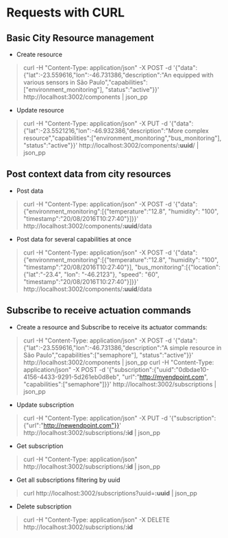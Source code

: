 # Requests with CURL

## Basic City Resource management

* Create resource
> curl -H "Content-Type: application/json" -X POST -d '{"data":{"lat":-23.559616,"lon":-46.731386,"description":"An equipped with various sensors in São Paulo","capabilities":["environment_monitoring"], "status":"active"}}' http://localhost:3002/components | json_pp

* Update resource
> curl -H "Content-Type: application/json" -X PUT -d '{"data":{"lat":-23.5521216,"lon":-46.932386,"description":"More complex resource","capabilities":["environment_monitoring","bus_monitoring"], "status":"active"}}' http://localhost:3002/components/**:uuid**/ | json_pp

## Post context data from city resources

* Post data
> curl -H "Content-Type: application/json" -X POST -d '{"data":{"environment_monitoring":[{"temperature":"12.8", "humidity": "100", "timestamp":"20/08/2016T10:27:40"}]}}' http://localhost:3002/components/**:uuid**/data

* Post data for several capabilities at once
> curl -H "Content-Type: application/json" -X POST -d '{"data":{"environment_monitoring":[{"temperature":"12.8", "humidity": "100", "timestamp":"20/08/2016T10:27:40"}], "bus_monitoring":[{"location":{"lat":"-23.4", "lon": "-46.2123"}, "speed": "60", "timestamp":"20/08/2016T10:27:40"}]}}' http://localhost:3002/components/**:uuid**/data

## Subscribe to receive actuation commands

* Create a resource and Subscribe to receive its actuator commands:
> curl -H "Content-Type: application/json" -X POST -d '{"data":{"lat":-23.559616,"lon":-46.731386,"description":"A simple resource in São Paulo","capabilities":["semaphore"], "status":"active"}}' http://localhost:3002/components | json_pp
> curl -H "Content-Type: application/json" -X POST -d '{"subscription":{"uuid":"0dbdae10-4156-4433-9291-5d261eb0d8eb", "url":"http://myendpoint.com", "capabilities":["semaphore"]}}' http://localhost:3002/subscriptions | json_pp

* Update subscription
> curl -H "Content-Type: application/json" -X PUT -d '{"subscription":{"url":"http://newendpoint.com"}}' http://localhost:3002/subscriptions/**:id** | json_pp

* Get subscription
> curl -H "Content-Type: application/json" http://localhost:3002/subscriptions/**:id** | json_pp

* Get all subscriptions filtering by uuid
> curl http://localhost:3002/subscriptions?uuid=**:uuid** | json_pp

* Delete subscription
> curl -H "Content-Type: application/json" -X DELETE http://localhost:3002/subscriptions/**:id**
